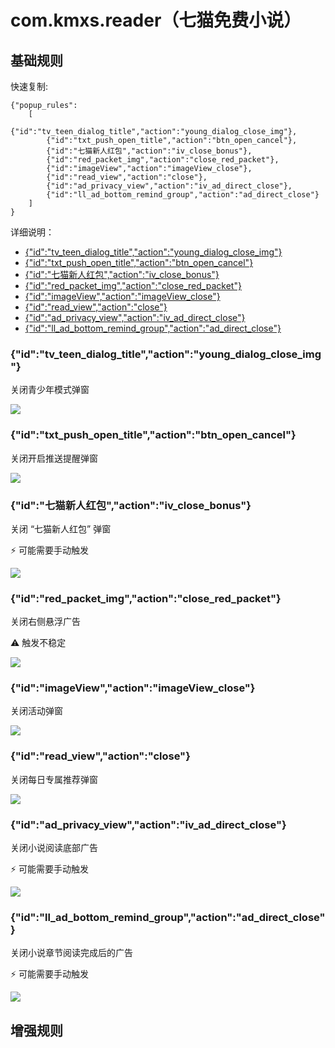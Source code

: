 # com.kmxs.reader（七猫免费小说）

## 基础规则

快速复制:
```
{"popup_rules":
    [
        {"id":"tv_teen_dialog_title","action":"young_dialog_close_img"},
        {"id":"txt_push_open_title","action":"btn_open_cancel"},
        {"id":"七猫新人红包","action":"iv_close_bonus"},
        {"id":"red_packet_img","action":"close_red_packet"},
        {"id":"imageView","action":"imageView_close"},
        {"id":"read_view","action":"close"},
        {"id":"ad_privacy_view","action":"iv_ad_direct_close"},
        {"id":"ll_ad_bottom_remind_group","action":"ad_direct_close"}
    ]
}
```
详细说明：
- [{"id":"tv_teen_dialog_title","action":"young_dialog_close_img"}](#idtv_teen_dialog_titleactionyoung_dialog_close_img)
- [{"id":"txt_push_open_title","action":"btn_open_cancel"}](#idtxt_push_open_titleactionbtn_open_cancel)
- [{"id":"七猫新人红包","action":"iv_close_bonus"}](#id七猫新人红包actioniv_close_bonus)
- [{"id":"red_packet_img","action":"close_red_packet"}](#idred_packet_imgactionclose_red_packet)
- [{"id":"imageView","action":"imageView_close"}](#idimageviewactionimageview_close)
- [{"id":"read_view","action":"close"}](#idread_viewactionclose)
- [{"id":"ad_privacy_view","action":"iv_ad_direct_close"}](#idad_privacy_viewactioniv_ad_direct_close)
- [{"id":"ll_ad_bottom_remind_group","action":"ad_direct_close"}](#idll_ad_bottom_remind_groupactionad_direct_close)

### {"id":"tv_teen_dialog_title","action":"young_dialog_close_img"}
关闭青少年模式弹窗

![](./assets/青少年模式.jpg)

### {"id":"txt_push_open_title","action":"btn_open_cancel"}
关闭开启推送提醒弹窗

![](./assets/开启推送提醒弹窗.jpg)

### {"id":"七猫新人红包","action":"iv_close_bonus"}
关闭 “七猫新人红包” 弹窗

⚡ 可能需要手动触发

![](./assets/七猫新人红包.jpg)

### {"id":"red_packet_img","action":"close_red_packet"}
关闭右侧悬浮广告

⚠ 触发不稳定

![](./assets/右侧悬浮广告.jpg)

### {"id":"imageView","action":"imageView_close"}
关闭活动弹窗

![](./assets/活动弹窗.jpg)

### {"id":"read_view","action":"close"}
关闭每日专属推荐弹窗

![](./assets/每日专属推荐弹窗.jpg)

### {"id":"ad_privacy_view","action":"iv_ad_direct_close"}
关闭小说阅读底部广告

⚡ 可能需要手动触发

![](./assets/小说阅读底部广告.jpg)

### {"id":"ll_ad_bottom_remind_group","action":"ad_direct_close"}
关闭小说章节阅读完成后的广告

⚡ 可能需要手动触发

![](./assets/小说章节阅读完成后的广告.jpg)

## 增强规则